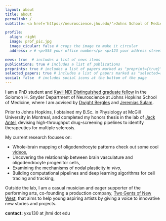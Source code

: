 ```yaml
---
layout: about
title: about
permalink: /
subtitle: <a href='https://neuroscience.jhu.edu/'>Johns School of Medicine, Baltimore, MD</a>

profile:
  align: right
  image: prof_pic.jpg
  image_cicular: false # crops the image to make it circular
  address: > # <p>555 your office number</p> <p>123 your address street</p> <p>Your City, State 12345</p>

news: true  # includes a list of news items
publications: true # includes a list of publications
preprints: true # includes a list of papers marked as "preprint={true}"
selected_papers: true # includes a list of papers marked as "selected={true}"
social: false  # includes social icons at the bottom of the page
---
```


I am a PhD student and [Kavli NDI Distinguished graduate fellow](https://kavlijhu.org/initiatives/awards) in the Solomon H. Snyder Department of Neuroscience at Johns Hopkins School of Medicine, where I am advised by [Dwight Bergles](https://neuroscience.jhu.edu/research/faculty/6) and [Jeremias Sulam](https://sites.google.com/view/jsulam). 

Prior to Johns Hopkins, I obtained my B.Sc. in Physiology at McGill University in Montreal, and completed my honors thesis in the lab of [Jack Antel](https://www.mcgill.ca/neurology-neurosurgery/jack-p-antel-md), devising high-throughput drug-screening pipelines to identify therapeutics for multiple sclerosis.

My current research focuses on:

- Whole-brain mapping of oligodendrocyte patterns check out some cool [videos](https://vimeo.com/1003497448?ts=0&share=copy),
- Uncovering the relationship between brain vasculature and oligodendrocyte progenitor cells,
- Examining the mechanisms of nodal plasticity *in vivo*,
- Building computational pipelines and deep learning algorithms for cell tracing and tracking,

Outside the lab, I am a casual musician and eager supporter of the performing arts, co-founding a production company, [Two Gents of New West](https://twogentsnw.weebly.com/), that aims to help young aspiring artists by giving a voice to innovative new stories and projects.



**contact:** yxu130 at jhmi dot edu
